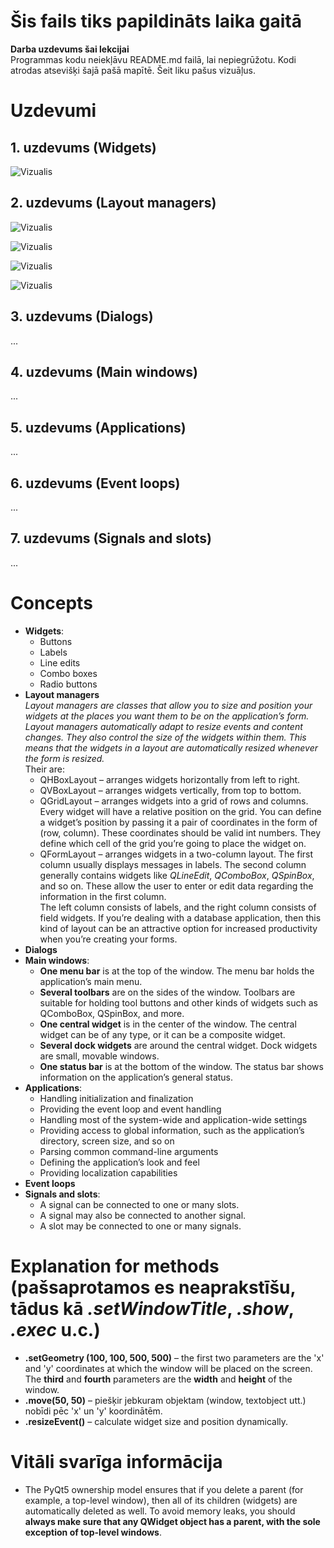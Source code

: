 # Šis fails tiks papildināts laika gaitā

**Darba uzdevums šai lekcijai**  
Programmas kodu neiekļāvu README.md failā, lai nepiegrūžotu. Kodi atrodas atsevišķi šajā pašā mapītē. Šeit liku pašus vizuāļus.  
# Uzdevumi
## 1. uzdevums (Widgets)
![Vizualis](https://github.com/MACTEP-ETF/RTR108/blob/master/P07_GUI/PNG/GUI%20-%20Hello%20World!.png)  

## 2. uzdevums (Layout managers)
![Vizualis](https://github.com/MACTEP-ETF/RTR108/blob/master/P07_GUI/PNG/2a%20-%20Layout.png)  

![Vizualis](https://github.com/MACTEP-ETF/RTR108/blob/master/P07_GUI/PNG/2b%20-%20Layout.png)  

![Vizualis](https://github.com/MACTEP-ETF/RTR108/blob/master/P07_GUI/PNG/2c%20-%20Layout.png)  
 
![Vizualis](https://github.com/MACTEP-ETF/RTR108/blob/master/P07_GUI/PNG/2d%20-%20Layout.png)  

## 3. uzdevums (Dialogs)
...  

## 4. uzdevums (Main windows)
...  

## 5. uzdevums (Applications)
...  

## 6. uzdevums (Event loops)
...  

## 7. uzdevums (Signals and slots)
...  

# Concepts  
- **Widgets**:  
  - Buttons  
  - Labels  
  - Line edits  
  - Combo boxes  
  - Radio buttons  
- **Layout managers**  
   *Layout managers are classes that allow you to size and position your widgets at the places you want them to be on the application’s form. Layout managers automatically adapt to resize events and content changes. They also control the size of the widgets within them. This means that the widgets in a layout are automatically resized whenever the form is resized.*  
   Their are:
    - QHBoxLayout – arranges widgets horizontally from left to right.  
    - QVBoxLayout – arranges widgets vertically, from top to bottom.  
    - QGridLayout – arranges widgets into a grid of rows and columns. Every widget will have a relative position on the grid. You can define a widget’s position by passing it a pair of coordinates in the form of (row, column). These coordinates should be valid int numbers. They define which cell of the grid you’re going to place the widget on.  
    - QFormLayout – arranges widgets in a two-column layout. The first column usually displays messages in labels. The second column generally contains widgets like *QLineEdit*, *QComboBox*, *QSpinBox*, and so on. These allow the user to enter or edit data regarding the information in the first column.  
      The left column consists of labels, and the right column consists of field widgets. If you’re dealing with a database application, then this kind of layout can be an attractive option for increased productivity when you’re creating your forms.  
- **Dialogs**  
- **Main windows**:  
  - **One menu bar** is at the top of the window. The menu bar holds the application’s main menu.  
  - **Several toolbars** are on the sides of the window. Toolbars are suitable for holding tool buttons and other kinds of widgets such as QComboBox, QSpinBox, and more.  
  - **One central widget** is in the center of the window. The central widget can be of any type, or it can be a composite widget.  
  - **Several dock widgets** are around the central widget. Dock widgets are small, movable windows.  
  - **One status bar** is at the bottom of the window. The status bar shows information on the application’s general status.  
- **Applications**:  
  - Handling initialization and finalization  
  - Providing the event loop and event handling  
  - Handling most of the system-wide and application-wide settings  
  - Providing access to global information, such as the application’s directory, screen size, and so on  
  - Parsing common command-line arguments  
  - Defining the application’s look and feel  
  - Providing localization capabilities  
- **Event loops**  
- **Signals and slots**:  
  - A signal can be connected to one or many slots.  
  - A signal may also be connected to another signal.  
  - A slot may be connected to one or many signals.  

# Explanation for methods (pašsaprotamos es neaprakstīšu, tādus kā *.setWindowTitle*, *.show*, *.exec* u.c.)  
- **.setGeometry (100, 100, 500, 500)** –  the first two parameters are the 'x' and 'y' coordinates at which the window will be placed on the screen. The **third** and **fourth** parameters are the **width** and **height** of the window.  
- **.move(50, 50)** – piešķir jebkuram objektam (window, textobject utt.) nobīdi pēc 'x' un 'y' koordinātēm.  
- **.resizeEvent()** – calculate widget size and position dynamically.  

# Vitāli svarīga informācija
- The PyQt5 ownership model ensures that if you delete a parent (for example, a top-level window), then all of its children (widgets) are automatically deleted as well.  To avoid memory leaks, you should **always make sure that any QWidget object has a parent, with the sole exception of top-level windows**.  
